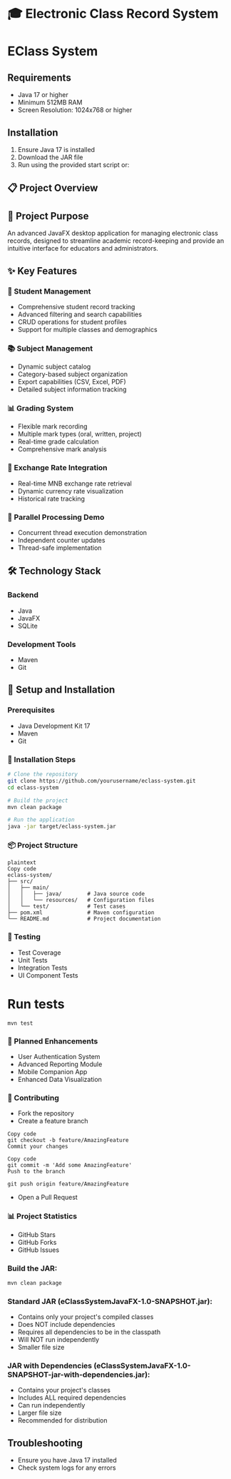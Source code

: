 # 🎓 Electronic Class Record System
# EClass System

## Requirements
- Java 17 or higher
- Minimum 512MB RAM
- Screen Resolution: 1024x768 or higher

## Installation
1. Ensure Java 17 is installed
2. Download the JAR file
3. Run using the provided start script or:
## 📋 Project Overview

## 🚀 Project Purpose
An advanced JavaFX desktop application for managing electronic class records, designed to streamline academic record-keeping and provide an intuitive interface for educators and administrators.

## ✨ Key Features

### 👥 Student Management
- Comprehensive student record tracking
- Advanced filtering and search capabilities
- CRUD operations for student profiles
- Support for multiple classes and demographics

### 📚 Subject Management
- Dynamic subject catalog
- Category-based subject organization
- Export capabilities (CSV, Excel, PDF)
- Detailed subject information tracking

### 📊 Grading System
- Flexible mark recording
- Multiple mark types (oral, written, project)
- Real-time grade calculation
- Comprehensive mark analysis

### 💱 Exchange Rate Integration
- Real-time MNB exchange rate retrieval
- Dynamic currency rate visualization
- Historical rate tracking

### 🔀 Parallel Processing Demo
- Concurrent thread execution demonstration
- Independent counter updates
- Thread-safe implementation

## 🛠 Technology Stack

### Backend
- Java
- JavaFX
- SQLite

### Development Tools
- Maven
- Git

## 🔧 Setup and Installation

### Prerequisites
- Java Development Kit 17
- Maven
- Git

### 🚀 Installation Steps

```bash
# Clone the repository
git clone https://github.com/yourusername/eclass-system.git
cd eclass-system

# Build the project
mvn clean package

# Run the application
java -jar target/eclass-system.jar

```
### 📦 Project Structure
```
plaintext
Copy code
eclass-system/
├── src/
│   ├── main/
│   │   ├── java/        # Java source code
│   │   └── resources/   # Configuration files
│   └── test/            # Test cases
├── pom.xml              # Maven configuration
└── README.md            # Project documentation
```
### 🧪 Testing
- Test Coverage
- Unit Tests
- Integration Tests
- UI Component Tests
 
# Run tests
```mvn test```
### 📝 Planned Enhancements
- User Authentication System
- Advanced Reporting Module
- Mobile Companion App
- Enhanced Data Visualization
### 🤝 Contributing
- Fork the repository
- Create a feature branch
``` 
Copy code
git checkout -b feature/AmazingFeature
Commit your changes
```
```
Copy code
git commit -m 'Add some AmazingFeature'
Push to the branch
```
 
```git push origin feature/AmazingFeature```
- Open a Pull Request
### 📊 Project Statistics
- GitHub Stars
- GitHub Forks
- GitHub Issues

### Build the JAR:
```bash
mvn clean package
```

### Standard JAR (eClassSystemJavaFX-1.0-SNAPSHOT.jar):
- Contains only your project's compiled classes
- Does NOT include dependencies
- Requires all dependencies to be in the classpath
- Will NOT run independently
- Smaller file size
### JAR with Dependencies (eClassSystemJavaFX-1.0-SNAPSHOT-jar-with-dependencies.jar):
- Contains your project's classes
- Includes ALL required dependencies
- Can run independently
- Larger file size
- Recommended for distribution

## Troubleshooting
- Ensure you have Java 17 installed
- Check system logs for any errors

